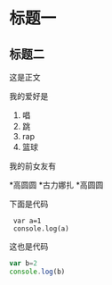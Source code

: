 # 标题一 

## 标题二

这是正文

我的爱好是
1. 唱
2. 跳
3. rap
4. 篮球

我的前女友有

*高圆圆
*古力娜扎
*高圆圆

下面是代码

     var a=1
     console.log(a)
    
这也是代码

```javascript
var b=2
console.log(b)
```




